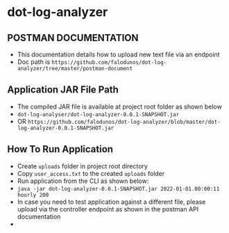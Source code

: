 # dot-log-analyzer

## POSTMAN DOCUMENTATION
- This documentation details how to upload new text file via an endpoint
- Doc path is `https://github.com/falodunos/dot-log-analyzer/tree/master/postman-document`

## Application JAR File Path
- The compiled JAR file is available at project root folder as shown below
- ``dot-log-analyser/dot-log-analyzer-0.0.1-SNAPSHOT.jar`` 
- OR ``https://github.com/falodunos/dot-log-analyzer/blob/master/dot-log-analyzer-0.0.1-SNAPSHOT.jar``

## How To Run Application
- Create `uploads` folder in project root directory
- Copy `user_access.txt` to the created `uploads` folder
- Run application from the CLI as shown below:
- ``java -jar dot-log-analyzer-0.0.1-SNAPSHOT.jar 2022-01-01.00:00:11 hourly 200``
- In case you need to test application against a different file, please upload via the controller endpoint as shown 
in the postman API documentation
- 


